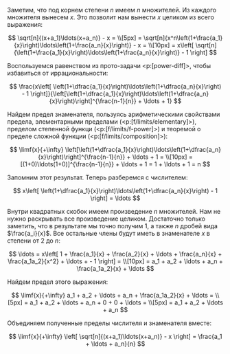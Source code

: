 Заметим, что под корнем степени $n$ имеем $n$ множителей. Из каждого множителя вынесем $x$. Это позволит нам вынести $x$ целиком из всего выражения:

$$ \sqrt[n]{(x+a_1)\ldots(x+a_n)} - x = \\[5px] = \sqrt[n]{x^n\left(1+\frac{a_1}{x}\right)\ldots\left(1+\frac{a_n}{x}\right)} - x = \\[10px] = x\left[ \sqrt[n]{\left(1+\frac{a_1}{x}\right)\ldots\left(1+\frac{a_n}{x}\right)} - 1 \right] $$

Воспользуемся равенством из прото-задачи <p:[power-diff]>, чтобы избавиться от иррациональности:

$$ \frac{x\left[ \left(1+\dfrac{a_1}{x}\right)\ldots\left(1+\dfrac{a_n}{x}\right) - 1 \right]}{\left[\left(1+\dfrac{a_1}{x}\right)\ldots\left(1+\dfrac{a_n}{x}\right)\right]^{\frac{n-1}{n}} + \ldots + 1} $$

Найдем предел знаменателя, пользуясь арифметическими свойствами предела, элементарными пределами (<p:[f/limits/elementary]>), пределом степенной функци (<p:[f/limits/f-power]>) и теоремой о пределе сложной функции (<p:[f/limits/composition]>):

$$ \limf{x}{+\infty} \left[\left(1+\dfrac{a_1}{x}\right)\ldots\left(1+\dfrac{a_n}{x}\right)\right]^{\frac{n-1}{n}} + \ldots + 1 = \\[10px] = [(1+0)\ldots(1+0)]^{\frac{n-1}{n}} + \ldots + 1 = 1 + \ldots + 1 = n $$

Запомним этот результат. Теперь разберемся с числителем:

$$ x\left[ \left(1+\dfrac{a_1}{x}\right)\ldots\left(1+\dfrac{a_n}{x}\right) - 1 \right] = \ldots $$

Внутри квадратных скобок имеем произведение $n$ множителей. Нам не нужно раскрывать все произведение целиком. Достаточно только заметить, что в результате мы точно получим $1$, а также $n$ дробей вида $\frac{a_i}{x}$. Все остальные члены будут иметь в знаменателе $x$ в степени от $2$ до $n$:

$$ \ldots = x\left[ 1 + \frac{a_1}{x} + \frac{a_2}{x} + \ldots + \frac{a_n}{x} + \frac{a_1a_2}{x^2} + \ldots +  - 1 \right] = \\[10px] = a_1 + a_2 + \ldots + a_n + \frac{a_1a_2}{x} + \ldots $$

Найдем предел этого выражения:

$$ \limf{x}{+\infty} a_1 + a_2 + \ldots + a_n + \frac{a_1a_2}{x} + \ldots = \\[5px] = a_1 + a_2 + \ldots + a_n + 0 + 0 + \ldots = \\[5px] = a_1 + a_2 + \ldots + a_n $$

Объединяем полученные пределы числителя и знаменателя вместе:

$$ \limf{x}{+\infty} \left[ \sqrt[n]{(x+a_1)\ldots(x+a_n)} - x \right] = \frac{a_1 + \ldots + a_n}{n} $$